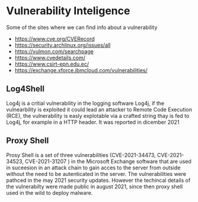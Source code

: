 # Vulnerability Inteligence 

Some of the sites where we can find info about a vulnerability

- https://www.cve.org/CVERecord
- https://security.archlinux.org/issues/all
- https://vulmon.com/searchpage
- https://www.cvedetails.com/
- https://www.csirt-epn.edu.ec/
- https://exchange.xforce.ibmcloud.com/vulnerabilities/

## Log4Shell
Log4j is a critial vulnerability in the logging software Log4j, if the vulnearbility is exploited it could lead an attacker to Remote Code Execution (RCE), the vulnerability is easly explotable via a crafted string thay is fed to Log4j, for example in a HTTP header.
It was reported in dicember 2021

## Proxy Shell

Prosy Shell is a set of three vulnerabilities (CVE-2021-34473, CVE-2021-34523, CVE-2021-31207
) in the Microsoft Exchange software that are used in suceesion in an attack chain to gain acces to the server from outside without the need to be autenticated in the server. The vulnerabilities were pathced in the may 2021 security updates. However the techincal details of the vulnerabilty were made public in august 2021, since then proxy shell used in the wild to deploy malware. 